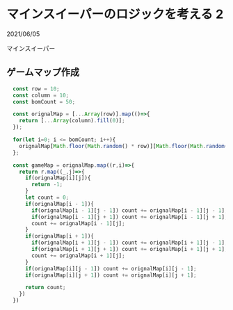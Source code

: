 # マインスイーパーのロジックを考える 2

<div class="info">
  <p class="info__date">
    2021/06/05
  </p>
  <div class="info__tags">
    <p class="info__tags__one">マインスイーパー</p>
  </div>
</div>

## ゲームマップ作成
```javascript
  const row = 10;
  const column = 10;
  const bomCount = 50;

  const orignalMap = [...Array(row)].map(()=>{
    return [...Array(column).fill(0)];
  });

  for(let i=0; i <= bomCount; i++){
    orignalMap[Math.floor(Math.random() * row)][Math.floor(Math.random() * column)] = 1;
  };

  const gameMap = orignalMap.map((r,i)=>{
    return r.map((_,j)=>{
      if(orignalMap[i][j]){
        return -1;
      }
      let count = 0;
      if(orignalMap[i - 1]){
        if(orignalMap[i - 1][j - 1]) count += orignalMap[i - 1][j - 1];
        if(orignalMap[i - 1][j + 1]) count += orignalMap[i - 1][j + 1];
        count += orignalMap[i - 1][j];
      }
      if(orignalMap[i + 1]){
        if(orignalMap[i + 1][j - 1]) count += orignalMap[i + 1][j - 1];
        if(orignalMap[i + 1][j + 1]) count += orignalMap[i + 1][j + 1];
        count += orignalMap[i + 1][j];
      }
      if(orignalMap[i][j - 1]) count += orignalMap[i][j - 1];
      if(orignalMap[i][j + 1]) count += orignalMap[i][j + 1];

      return count;
    })
  })
```
